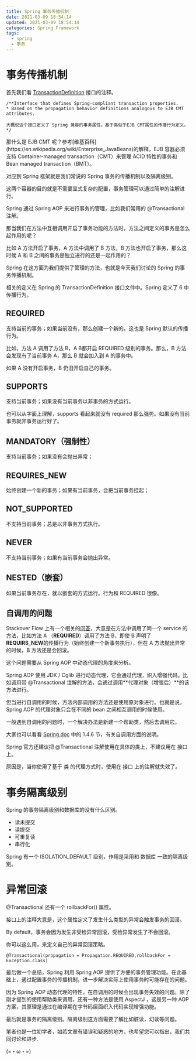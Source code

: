 ```yaml
---
title: Spring 事务传播机制
date: 2021-03-09 18:54:14
updated: 2021-03-09 18:54:14
categories: Spring Framework
tags: 
  - spring
  - 事务
---
```


# 事务传播机制

首先我们看 [TransactionDefinition](https://docs.spring.io/spring-framework/docs/current/javadoc-api/org/springframework/transaction/TransactionDefinition.html) 接口的注释。

```plain
/**Interface that defines Spring-compliant transaction properties.
* Based on the propagation behavior definitions analogous to EJB CMT attributes.

大概说这个接口定义了 Spring 兼容的事务属性。基于类似于EJB CMT属性的传播行为定义。
*/
```

<!--more-->那什么是 EJB CMT 呢？参考[维基百科](https://en.wikipedia.org/wiki/Enterprise_JavaBeans)的解释，EJB 容器必须支持 Container-managed transaction（CMT）来管理 ACID 特性的事务和 Bean managed transaction（BMT）。

对应到 Spring 框架就是我们常说的 Spring 事务的传播机制以及隔离级别。

这两个容器的目的就是不需要显式复杂的配置，事务管理可以通过简单的注解进行。

Spring 通过 Spring AOP 来进行事务的管理，比如我们常用的 @Transactional 注解。

那当我们在方法中互相调用开启了事务功能的方法时，方法之间定义的事务是怎么起作用的呢？

 

比如 A 方法开启了事务，A 方法中调用了 B 方法，B 方法也开启了事务，那么这时候 A 和 B 之间的事务是独立进行的还是一起作用的？

Spring 在这方面为我们提供了管理的方法，也就是今天我们讨论的 Spring 的事务传播机制。

相关的定义在 Spring 的 TransactionDefinition 接口文件中。Spring 定义了 6 中传播行为。

## **REQUIRED**

支持当前的事务；如果当前没有，那么创建一个新的。这也是 Spring 默认的传播行为。

比如，方法 A 调用了方法 B，A B都开启 REQUIRED 级别的事务。那么，B 方法会发现有了当前事务 A，那么 B 就会加入到 A 的事务中。

如果 A 没有开启事务，B 仍旧开启自己的事务。

## **SUPPORTS**

支持当前事务；如果没有当前事务以非事务的方式运行。

也可以从字面上理解，supports 看起来就没有 required 那么强势。如果没有当前事务就非事务运行好了。

## **MANDATORY（强制性）**

支持当前事务；如果没有会抛出异常；

## **REQUIRES_NEW**

始终创建一个新的事务；如果有当前事务，会把当前事务挂起；

## **NOT_SUPPORTED**

不支持当前事务；总是以非事务方式执行。

## NEVER

不支持当前事务；如果有当前事务会抛出异常。

## NESTED（嵌套）

如果当前事务存在，就以嵌套的方式运行。行为和 REQUIRED 很像。

## 自调用的问题

Stackover Flow 上有一个相关的[问答](https://stackoverflow.com/questions/37217075/spring-nested-transactions)，大意是在方法中调用了同一个 service 的方法，比如方法 A （**REQUIRED**）调用了方法 B，即使 B 声明了 **REQUIRS_NEW**的传播行为（始终创建一个新事务执行），但在 A 方法抛出异常的时候，B 方法还是会回滚。

这个问题需要从 Spring AOP 中动态代理的角度来分析。

Spring AOP 使用 JDK / Cglib 进行动态代理，它会通过代理，织入增强代码。比如调用带 @Transactional 注解的方法，会通过调用**代理对象（增强后）**的该方法进行。

但当进行自调用的时候，方法内部调用的方法还是使用原对象进行。也就是说，Spring AOP 的代理对象只会在不同的 bean 之间相互调用的时候使用。

一般遇到自调用的问题时，一个解决办法是新建一个帮助类，然后去调用它。

大家也可以看看 [Spring doc](https://docs.spring.io/spring-framework/docs/current/spring-framework-reference/data-access.html#transaction-declarative-annotations) 中的 1.4.6 节，有关自调用方面的说明。

Spring 官方还建议把 @Transactional 注解使用在具体的类上，不建议用在 接口 上。

原因是，当你使用了基于 类 的代理方式时，使用在 接口 上的注解就失效了。

# 事务隔离级别

Spring 的事务隔离级别和数据库的没有什么区别。

* 读未提交
* 读提交
* 可重复读
* 串行化

Spring 有一个 ISOLATION_DEFAULT 级别，作用是采用和 数据库 一致的隔离级别。

# 异常回滚

@Transactional 还有一个 rollbackFor() 属性。

接口上的注释大意是，这个属性定义了发生什么类型的异常会触发事务的回滚。

By default，事务会因为发生非受检异常回滚，受检异常发生了不会回滚。

你可以这么用，来定义自己的异常回滚策略。

```plain
@Transactional(propagation = Propagation.REQUIRED,rollbackFor = Exception.class)
```

最后做一个总结，Spring 利用 Spring AOP 提供了方便的事务管理功能。在此基础上，通过配置事务的传播机制，进一步解决实际上使用事务时可能存在的问题。

因为 Spring AOP 动态代理的特性，在自调用的时候会出现事务失效的问题。除了刚才提到的使用帮助类来调用，还有一种方法是使用 AspectJ ，这是另一种 AOP 方案，其原理是通过在编译期在字节码层面织入代码实现增强功能。

最后就是事务的隔离级别。隔离级别这方面需要了解比如脏读，幻读等问题。

笔者也是一位初学者，如若文章有错误和疑惑的地方，也希望您可以指出，我们共同讨论和进步.

‍(=・ω・=)

